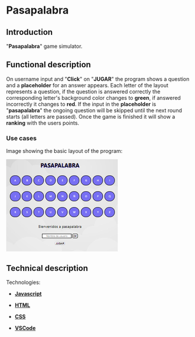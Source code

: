 Pasapalabra
=========

## Introduction

"**Pasapalabra**" game simulator.

## Functional description

On username input and "**Click**" on "**JUGAR**" the program shows a question and a **placeholder** for an answer appears. Each letter of the layout represents a question, if the question is answered correctly the corresponding letter's background color changes to **green**, if answered incorrectly it changes to **red**. If the input in the **placeholder** is "**pasapalabra**" the ongoing question will be skipped until the next round starts (all letters are passed). Once the game is finished it will show a **ranking** with the users points.

### Use cases

Image showing the basic layout of the program:

![Calc](./captura.png "Image of the program")

## Technical description

Technologies:

- [**Javascript**](https://developer.mozilla.org/es/docs/Web/JavaScript)

- [**HTML**](https://developer.mozilla.org/es/docs/Web/HTML)

- [**CSS**](https://developer.mozilla.org/es/docs/Web/CSS)

- [**VSCode**](https://code.visualstudio.com/docs)